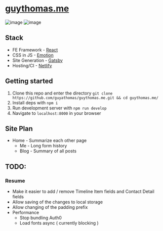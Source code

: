 # [guythomas.me](https://guythomas.me/)

![image](https://res.cloudinary.com/dqvlfpaev/image/upload/w_600,h_420/v1577567800/2019-12-28_13.15.27_suidij.gif)
![image](https://res.cloudinary.com/dqvlfpaev/image/upload/h_420/v1577570391/2019-12-28_13.59.07_y8dukj.gif)

## Stack

- FE Framework - [React](https://reactjs.org/)
- CSS in JS - [Emotion](https://emotion.sh/docs/introduction)
- Site Generation - [Gatsby](https://www.gatsbyjs.org/)
- Hosting/CI - [Netlify](https://www.netlify.com/)

## Getting started

1. Clone this repo and enter the directory `git clone https://github.com/guyathomas/guythomas.me.git && cd guythomas.me/`
2. Install deps with `npm i`
3. Run development server with `npm run develop`
4. Navigate to `localhost:8000` in your browser

## Site Plan

- Home - Summarize each other page
  - Me - Long form history
  - Blog - Summary of all posts

## TODO:

### Resume

- Make it easier to add / remove Timeline Item fields and Contact Detail fields
- Allow saving of the changes to local storage
- Allow changing of the padding prefix
- Performance
  - Stop bundling Auth0
  - Load fonts async ( currently blocking )
